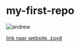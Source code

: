 # my-first-repo
![andrew](https://www.irishtimes.com/resizer/f8jaTlVXAlaMjw8M4vHxHXMKd6Q=/1600x1600/filters:format(jpg):quality(70):focal(335x145:345x155)/cloudfront-eu-central-1.images.arcpublishing.com/irishtimes/M4KFKUYVPZG7XKNCNGJAUJGNYA.jpg)


[link naar website. zuyd](https://zuyd.nl)

